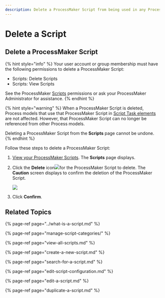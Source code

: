```yaml
---
description: Delete a ProcessMaker Script from being used in any Process.
---
```


# Delete a Script

## Delete a ProcessMaker Script

{% hint style="info" %}
Your user account or group membership must have the following permissions to delete a ProcessMaker Script:

* Scripts: Delete Scripts
* Scripts: View Scripts

See the ProcessMaker [Scripts](../../../processmaker-administration/permission-descriptions-for-users-and-groups.md#scripts) permissions or ask your ProcessMaker Administrator for assistance.
{% endhint %}

{% hint style="warning" %}
When a ProcessMaker Script is deleted, Process models that use that ProcessMaker Script in [Script Task elements](../../process-design/model-your-process/add-and-configure-script-task-elements.md#select-the-processmaker-script-for-a-script-task-element) are not affected. However, that ProcessMaker Script can no longer be referenced from other Process models.

Deleting a ProcessMaker Script from the **Scripts** page cannot be undone.
{% endhint %}

Follow these steps to delete a ProcessMaker Script:

1. [View your ProcessMaker Scripts](view-all-scripts.md). The **Scripts** page displays.
2. Click the **Delete** icon![](../../../.gitbook/assets/trash-icon-process-modeler-processes.png)for the ProcessMaker Script to delete. The **Caution** screen displays to confirm the deletion of the ProcessMaker Script.  

   ![](../../../.gitbook/assets/caution-script-removal-screen-processes.png)

3. Click **Confirm**.

## Related Topics

{% page-ref page="../what-is-a-script.md" %}

{% page-ref page="manage-script-categories/" %}

{% page-ref page="view-all-scripts.md" %}

{% page-ref page="create-a-new-script.md" %}

{% page-ref page="search-for-a-script.md" %}

{% page-ref page="edit-script-configuration.md" %}

{% page-ref page="edit-a-script.md" %}

{% page-ref page="duplicate-a-script.md" %}


